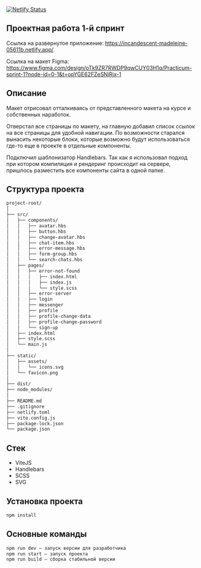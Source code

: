 [![Netlify Status](https://api.netlify.com/api/v1/badges/2a668cd5-3654-4c56-a540-19a633e37d11/deploy-status)](https://app.netlify.com/sites/praktikum-timur233/deploys)



## Проектная работа 1-й спринт

Ссылка на развернутое приложение: https://incandescent-madeleine-05611b.netlify.app/

Ссылка на макет Figma: https://www.figma.com/design/oTk9ZR7RWDP9qwCUY03H1q/Practicum-sprint-1?node-id=0-1&t=opYGE62FZeSNiRjx-1

## Описание

Макет отрисовал отталкиваясь от представленного макета на курсе и собственных наработок.

Отверстал все страницы по макету, на главную добавил список ссылок на все страницы для удобной навигации. По возможности старался вынасить некоторые блоки, которые возможно будут использоваться где-то еще в проекте в отдельные компоненты. 

Подключил шаблонизатор Handlebars. Так как я использовал подход при котором компиляция и рендеринг происходит на сервере, пришлось разместить все компоненты сайта в одной папке.

## Структура проекта

```bash
project-root/
│
├── src/
│   ├── components/
│   │   ├── avatar.hbs
│   │   ├── button.hbs
│   │   ├── change-avatar.hbs
│   │   ├── chat-item.hbs
│   │   ├── error-message.hbs
│   │   ├── form-group.hbs
│   │   └── search-chats.hbs
│   ├── pages/
│   │   ├── error-not-found
│   │   │   ├── index.html
│   │   │   ├── index.js
│   │   │   └── style.scss
│   │   ├── error-server
│   │   ├── login
│   │   ├── messenger
│   │   ├── profile
│   │   ├── profile-change-data
│   │   ├── profile-change-password
│   │   └── sign-up
│   ├── index.html
│   ├── style.scss
│   └── main.js
│
├── static/
│   ├── assets/
│   │   └── icons.svg
│   └── favicon.png
│
├── dist/
├── node_modules/
│
├── README.md
├── .gitignore
├── netlify.toml
├── vite.config.js
├── package-lock.json
└── package.json
```

## Стек

- ViteJS
- Handlebars
- SCSS
- SVG

## Установка проекта

```bash
npm install
```

## Основные команды

```bash
npm run dev — запуск версии для разработчика
npm run start — запуск проекта
npm run build — сборка стабильной версии
```
